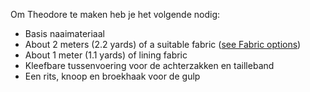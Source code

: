 Om Theodore te maken heb je het volgende nodig:

-   Basis naaimateriaal
-   About 2 meters (2.2 yards) of a suitable fabric ([see Fabric options](/docs/patterns/theo/fabric))
-   About 1 meter (1.1 yards) of lining fabric
-   Kleefbare tussenvoering voor de achterzakken en tailleband
-   Een rits, knoop en broekhaak voor de gulp
